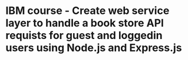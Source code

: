 # IBM course - Create web service layer to handle a book store API requists for guest and loggedin users using Node.js and Express.js